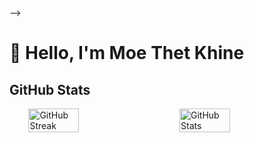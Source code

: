 

<!--
**MoeThetKhine/MoeThetKhine** is a ✨ _special_ ✨ repository because its `README.md` (this file) appears on your GitHub profile.

Here are some ideas to get you started:

- 🔭 I’m currently working on ...
- 🌱 I’m currently learning ...
- 👯 I’m looking to collaborate on ...
- 🤔 I’m looking for help with ...
- 💬 Ask me about ...
- 📫 How to reach me: ...
- 😄 Pronouns: ...
- ⚡ Fun fact: ...


<div style="display: flex; justify-content: center; align-items: center; max-width: 1000px; margin: 0 auto; gap: 20px;">
    <a href="https://git.io/streak-stats">
        <img src="https://streak-stats.demolab.com/?user=MoeThetKhine&theme=dark" alt="GitHub Streak" style="width: 42%;" />
    </a>
    <img src="https://github-readme-stats.vercel.app/api?username=MoeThetKhine&show_icons=true&theme=radical" style="width: 40%" alt="Moe Thet's GitHub stats" />

    
</div>

<hr />


<br />

<div style="display: flex; justify-content: center; align-items: center; max-width: 1000px; margin: 0 auto; gap: 20px;">
    <a href="https://git.io/streak-stats">
        <img src="https://streak-stats.demolab.com/?user=Moe Thet Khine&theme=dark" alt="GitHub Streak" style="width: 42%;" />
    </a>
    <img src="https://github-readme-stats.vercel.app/api?username=Moe Thet Khine&show_icons=true&theme=radical" style="width: 40%" alt="Moe Thet's GitHub stats" />


<hr />
# 👋 Hello, I'm Moe Thet Khine
## GitHub Stats
<div style="display: flex; justify-content: center; align-items: center; max-width: 1000px; margin: 0 auto; gap: 40px;">
    <img src = "https://streak-stats.demolab.com?user=MoeThetKhine&theme=dark&date_format=j%20M%5B%20Y%5D&start_date=2024-11-01" alt="GitHub Streak" style="width: 40%;"/>
<!--![GitHub Streak](https://streak-stats.demolab.com?user=MoeThetKhine&theme=dark&date_format=j%20M%5B%20Y%5D&start_date=2024-11-01)
![MoeThetKhine's GitHub stats](https://github-readme-stats.vercel.app/api?username=MoeThetKhine&show_icons=true&count_private=true&hide=contribs&theme=dark) --!>
    

    
</div>-->

# 👋 Hello, I'm Moe Thet Khine
## GitHub Stats
<div style="display: flex; justify-content: center; align-items: center; max-width: 1000px; margin: 0 auto; gap: 40px;">
    <img src="https://streak-stats.demolab.com?user=MoeThetKhine&theme=tokyonight&date_format=j%20M%5B%20Y%5D&start_date=2024-11-01" alt="GitHub Streak" style="width: 40%;"/>
    <img src="https://github-readme-stats.vercel.app/api?username=MoeThetKhine&show_icons=true&count_private=true&hide=contribs&theme=tokyonight" alt="GitHub Stats" style="width: 40%;"/>
</div>
